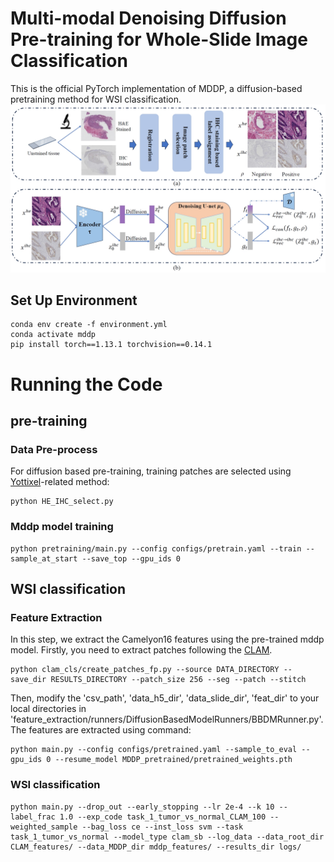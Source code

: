 # Multi-modal Denoising Diffusion Pre-training for Whole-Slide Image Classification
This is the official PyTorch implementation of MDDP, a diffusion-based pretraining method for WSI classification.
![](pictures/mddp.png)

## Set Up Environment
```
conda env create -f environment.yml
conda activate mddp
pip install torch==1.13.1 torchvision==0.14.1
```

# Running the Code

## pre-training

### Data Pre-process
For diffusion based pre-training, training patches are selected using [Yottixel](https://github.com/KimiaLabMayo/yottixel)-related method:
```
python HE_IHC_select.py
```

### Mddp model training
```
python pretraining/main.py --config configs/pretrain.yaml --train --sample_at_start --save_top --gpu_ids 0
```

## WSI classification
### Feature Extraction
In this step, we extract the Camelyon16 features using the pre-trained mddp model. Firstly, you need to extract patches following the [CLAM](https://github.com/mahmoodlab/CLAM). 
```
python clam_cls/create_patches_fp.py --source DATA_DIRECTORY --save_dir RESULTS_DIRECTORY --patch_size 256 --seg --patch --stitch 
```
Then, modify the 'csv_path', 'data_h5_dir', 'data_slide_dir', 'feat_dir' to your local directories in 'feature_extraction/runners/DiffusionBasedModelRunners/BBDMRunner.py'. The features are extracted using command:
```
python main.py --config configs/pretrained.yaml --sample_to_eval --gpu_ids 0 --resume_model MDDP_pretrained/pretrained_weights.pth
```

### WSI classification
```
python main.py --drop_out --early_stopping --lr 2e-4 --k 10 --label_frac 1.0 --exp_code task_1_tumor_vs_normal_CLAM_100 --weighted_sample --bag_loss ce --inst_loss svm --task task_1_tumor_vs_normal --model_type clam_sb --log_data --data_root_dir CLAM_features/ --data_MDDP_dir mddp_features/ --results_dir logs/
```
